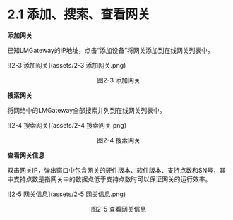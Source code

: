 # 2.1 添加、搜索、查看网关

**添加网关** 

已知LMGateway的IP地址，点击“添加设备”将网关添加到在线网关列表中。 

![2-3 添加网关](assets/2-3 添加网关.png)

<center>图2-3 添加网关</center>



**搜索网关** 

将网络中的LMGateway全部搜索并列到在线网关列表中。

![2-4 搜索网关](assets/2-4 搜索网关.png)

<center>图2-4 搜索网关</center>



**查看网关信息** 

双击网关IP，弹出窗口中包含网关的硬件版本、软件版本、支持点数和SN号，其中支持点数是指网关中的数据点低于支持点数时可以保证网关的运行效率。

![2-5 网关信息](assets/2-5 网关信息.png)

<center>图2-5 查看网关信息</center>

